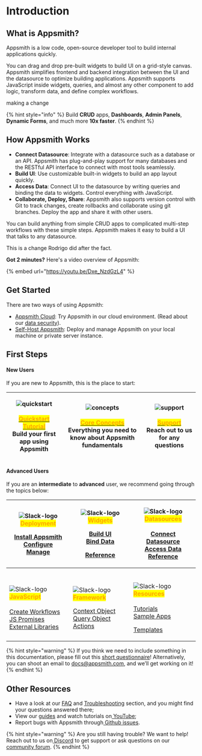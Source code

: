 # Introduction

## What is Appsmith?

Appsmith is a low code, open-source developer tool to build internal applications quickly.

You can drag and drop pre-built widgets to build UI on a grid-style canvas. Appsmith simplifies frontend and backend integration between the UI and the datasource to optimize building applications. Appsmith supports JavaScript inside widgets, queries, and almost any other component to add logic, transform data, and define complex workflows.

making a change

{% hint style="info" %}
Build **CRUD** apps, **Dashboards**, **Admin Panels**, **Dynamic Forms**, and much more **10x faster**.
{% endhint %}

## How Appsmith Works

* **Connect Datasource**: Integrate with a datasource such as a database or an API. Appsmith has plug-and-play support for many databases and the RESTful API interface to connect with most tools seamlessly.
* **Build UI**: Use customizable built-in widgets to build an app layout quickly.
* **Access Data**: Connect UI to the datasource by writing queries and binding the data to widgets. Control everything with JavaScript.
* **Collaborate, Deploy, Share**: Appsmith also supports version control with Git to track changes, create rollbacks and collaborate using git branches. Deploy the app and share it with other users.

You can build anything from simple CRUD apps to complicated multi-step workflows with these simple steps. Appsmith makes it easy to build a UI that talks to any datasource.

This is a change Rodrigo did after the fact.

**Got 2 minutes?** Here's a video overview of Appsmith:

{% embed url="https://youtu.be/Dxe_NzdGzL4" %}

## **Get Started**

There are two ways of using Appsmith:

* [Appsmith Cloud](https://app.appsmith.com/): Try Appsmith in our cloud environment. (Read about our [data security](broken-reference/)).
* [Self-Host Appsmith](getting-started/setup/): Deploy and manage Appsmith on your local machine or private server instance.

## First Steps

#### **New Users**

If you are new to Appsmith, this is the place to start:

| <p><img src="https://ik.imagekit.io/iyat1fg3juj/quickstart_qZKI7b9na.png?ik-sdk-version=javascript-1.4.3&#x26;updatedAt=1657567806641" alt="quickstart"><br><br><a href="getting-started/start-building.md"><mark style="color:orange;"><strong>Quickstart Tutorial</strong></mark><br></a>Build your first app using Appsmith<br></p> | <p><img src="https://ik.imagekit.io/iyat1fg3juj/concepts_f_oFY_5zS.png?ik-sdk-version=javascript-1.4.3&#x26;updatedAt=1657568503368" alt="concepts"><br><br><a href="broken-reference/"><mark style="color:orange;"><strong>Core Concepts</strong></mark></a><br>Everything you need to know about Appsmith fundamentals<br></p> | <p><img src="https://ik.imagekit.io/iyat1fg3juj/support1_Fanv9b1dK.png?ik-sdk-version=javascript-1.4.3&#x26;updatedAt=1657570424985" alt="support"><br><br><a href="https://community.appsmith.com/"><mark style="color:orange;"><strong>Support</strong></mark></a><br>Reach out to us for any questions<br></p> |
| -------------------------------------------------------------------------------------------------------------------------------------------------------------------------------------------------------------------------------------------------------------------------------------------------------------------------------------- | -------------------------------------------------------------------------------------------------------------------------------------------------------------------------------------------------------------------------------------------------------------------------------------------------------------------------------- | ----------------------------------------------------------------------------------------------------------------------------------------------------------------------------------------------------------------------------------------------------------------------------------------------------------------- |

#### Advanced Users

If you are an **intermediate** to **advanced** user, we recommend going through the topics below:

| <p><img src=".gitbook/assets/hosting1-icon.png" alt="Slack-logo" data-size="original"><mark style="color:orange;"><strong>Deployment</strong></mark></p><p><a href="getting-started/setup/">Install Appsmith<br></a><a href="getting-started/setup/instance-configuration/">Configure</a><br><a href="getting-started/setup/instance-management/">Manage</a></p>                                          | <p><img src=".gitbook/assets/widget-icon.png" alt="Slack-logo" data-size="original"> <mark style="color:orange;"><strong>Widgets</strong></mark><br></p><p><a href="core-concepts/building-ui/">Build UI</a><br><a href="core-concepts/data-access-and-binding/displaying-data-read/">Bind Data</a></p><p><a href="reference/widgets/">Reference</a></p> | <p><img src=".gitbook/assets/database-icon.png" alt="Slack-logo"><mark style="color:orange;"><strong>Datasources</strong></mark><br><br><a href="core-concepts/connecting-to-data-sources/">Connect Datasource</a><br><a href="core-concepts/data-access-and-binding/querying-a-database/">Access Data</a><br><a href="reference/datasources/">Reference</a></p>      |
| --------------------------------------------------------------------------------------------------------------------------------------------------------------------------------------------------------------------------------------------------------------------------------------------------------------------------------------------------------------------------------------------------------- | -------------------------------------------------------------------------------------------------------------------------------------------------------------------------------------------------------------------------------------------------------------------------------------------------------------------------------------------------------- | --------------------------------------------------------------------------------------------------------------------------------------------------------------------------------------------------------------------------------------------------------------------------------------------------------------------------------------------------------------------- |
| <p><br><img src=".gitbook/assets/code-icon.png" alt="Slack-logo" data-size="original"><mark style="color:orange;"><strong>JavaScript</strong></mark><br><br><a href="core-concepts/writing-code/workflows.md">Create Workflows</a><br><a href="core-concepts/writing-code/javascript-promises.md">JS Promises</a><br><a href="core-concepts/writing-code/ext-libraries.md">External Libraries</a><br></p> | <p><br><img src=".gitbook/assets/framework-icon.png" alt="Slack-logo" data-size="original"><mark style="color:orange;"><strong>Framework</strong></mark></p><p><a href="broken-reference/">Context Object</a><br><a href="broken-reference/">Query Object</a><br><a href="broken-reference/">Actions</a><br></p>                                         | <p><br><img src=".gitbook/assets/resources-icon.png" alt="Slack-logo" data-size="original"><mark style="color:orange;"><strong>Resources</strong></mark><br><a href="learning-and-resources/tutorials/"><br>Tutorials</a><br><a href="learning-and-resources/sample-apps.md">Sample Apps</a></p><p><a href="https://www.appsmith.com/templates">Templates</a><br></p> |

{% hint style="warning" %}
If you think we need to include something in this documentation, please fill out this [short questionnaire](https://e1fms9m33tg.typeform.com/to/fRiiqHPt)! Alternatively, you can shoot an email to [docs@appsmith.com](mailto:docs@appsmith.com), and we’ll get working on it!
{% endhint %}

## Other Resources

* Have a look at our [FAQ](getting-started/faq.md) and [Troubleshooting](help-and-support/troubleshooting-guide/) section, and you might find your questions answered there;
* View our [guides](learning-and-resources/how-to-guides/) and watch tutorials on[ YouTube](https://www.youtube.com/appsmith);
* Report bugs with Appsmith through[ Github issues](https://github.com/appsmithorg/appsmith/issues).

{% hint style="warning" %}
Are you still having trouble? We want to help! Reach out to us on[ Discord](https://discord.com/invite/rBTTVJp) to get support or ask questions on our [community forum](https://community.appsmith.com).
{% endhint %}
